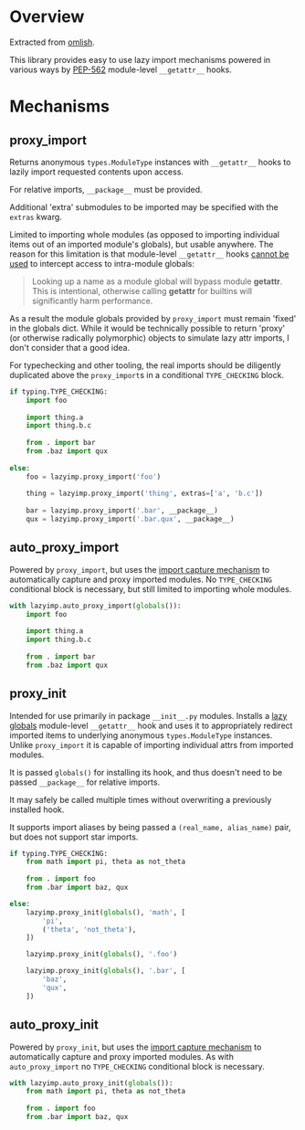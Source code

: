 # Overview

Extracted from [omlish](https://github.com/wrmsr/omlish/tree/master/omlish#readme).

This library provides easy to use lazy import mechanisms powered in various ways by
[PEP-562](https://peps.python.org/pep-0562/) module-level `__getattr__` hooks.

# Mechanisms

## proxy_import

Returns anonymous `types.ModuleType` instances with `__getattr__` hooks to lazily import requested contents upon access.

For relative imports, `__package__` must be provided.

Additional 'extra' submodules to be imported may be specified with the `extras` kwarg.

Limited to importing whole modules (as opposed to importing individual items out of an imported module's globals), but
usable anywhere. The reason for this limitation is that module-level `__getattr__` hooks
[cannot be used](https://peps.python.org/pep-0562/#specification) to intercept access to intra-module globals:

> Looking up a name as a module global will bypass module __getattr__. This is intentional, otherwise calling
> __getattr__ for builtins will significantly harm performance.

As a result the module globals provided by `proxy_import` must remain 'fixed' in the globals dict. While it would be
technically possible to return 'proxy' (or otherwise radically polymorphic) objects to simulate lazy attr imports, I
don't consider that a good idea.

For typechecking and other tooling, the real imports should be diligently duplicated above the `proxy_import`s in a
conditional `TYPE_CHECKING` block.

```python
if typing.TYPE_CHECKING:
    import foo
    
    import thing.a
    import thing.b.c
    
    from . import bar
    from .baz import qux
    
else:
    foo = lazyimp.proxy_import('foo')
    
    thing = lazyimp.proxy_import('thing', extras=['a', 'b.c'])
    
    bar = lazyimp.proxy_import('.bar', __package__)
    qux = lazyimp.proxy_import('.bar.qux', __package__)
```

## auto_proxy_import

Powered by `proxy_import`, but uses the
[import capture mechanism](https://github.com/wrmsr/lazyimp/blob/master/lazyimp/capture.py) to automatically capture and
proxy imported modules. No `TYPE_CHECKING` conditional block is necessary, but still limited to importing whole modules.

```python
with lazyimp.auto_proxy_import(globals()):
    import foo
    
    import thing.a
    import thing.b.c
    
    from . import bar
    from .baz import qux
```

## proxy_init

Intended for use primarily in package `__init__.py` modules. Installs a
[lazy globals](https://github.com/wrmsr/lazyimp/blob/master/lazyimp/lazyglobals.py) module-level `__getattr__` hook and
uses it to appropriately redirect imported items to underlying anonymous `types.ModuleType` instances. Unlike
`proxy_import` it is capable of importing individual attrs from imported modules.

It is passed `globals()` for installing its hook, and thus doesn't need to be passed `__package__` for relative imports.

It may safely be called multiple times without overwriting a previously installed hook.

It supports import aliases by being passed a `(real_name, alias_name)` pair, but does not support star imports.

```python
if typing.TYPE_CHECKING:
    from math import pi, theta as not_theta
    
    from . import foo
    from .bar import baz, qux

else:
    lazyimp.proxy_init(globals(), 'math', [
        'pi',
        ('theta', 'not_theta'),
    ])

    lazyimp.proxy_init(globals(), '.foo')

    lazyimp.proxy_init(globals(), '.bar', [
        'baz',
        'qux',
    ])
```

## auto_proxy_init

Powered by `proxy_init`, but uses the
[import capture mechanism](https://github.com/wrmsr/lazyimp/blob/master/lazyimp/capture.py) to automatically capture and
proxy imported modules. As with `auto_proxy_import` no `TYPE_CHECKING` conditional block is necessary.

```python
with lazyimp.auto_proxy_init(globals()):
    from math import pi, theta as not_theta
    
    from . import foo
    from .bar import baz, qux
```
